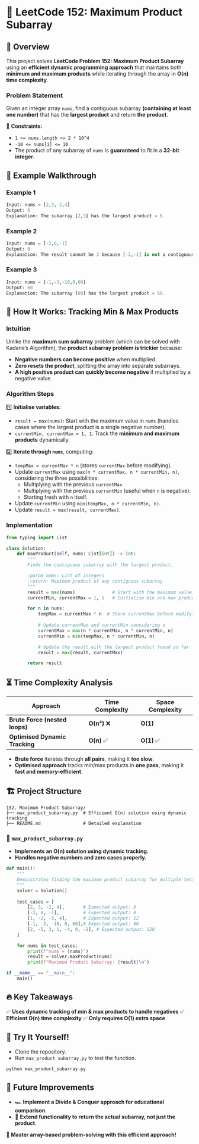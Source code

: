 # 🚀 **LeetCode 152: Maximum Product Subarray**

## 📌 **Overview**
This project solves **LeetCode Problem 152: Maximum Product Subarray** using an **efficient dynamic programming approach** that maintains both **minimum and maximum products** while iterating through the array in **O(n) time complexity**.

### **Problem Statement**
Given an integer array `nums`, find a contiguous subarray **(containing at least one number)** that has the **largest product** and return **the product**.

🔹 **Constraints:**
- `1 <= nums.length <= 2 * 10^4`
- `-10 <= nums[i] <= 10`
- The product of any subarray of `nums` is **guaranteed** to fit in a **32-bit integer**.

## 🎯 **Example Walkthrough**
### **Example 1**
```python
Input: nums = [2,3,-2,4]
Output: 6
Explanation: The subarray [2,3] has the largest product = 6.
```

### **Example 2**
```python
Input: nums = [-2,0,-1]
Output: 0
Explanation: The result cannot be 2 because [-2,-1] is not a contiguous subarray.
```

### **Example 3**
```python
Input: nums = [-1,-3,-10,0,60]
Output: 60
Explanation: The subarray [60] has the largest product = 60.
```

## 🚀 **How It Works: Tracking Min & Max Products**
### **Intuition**
Unlike the **maximum sum subarray** problem (which can be solved with Kadane’s Algorithm), the **product subarray problem is trickier** because:
- **Negative numbers can become positive** when multiplied.
- **Zero resets the product**, splitting the array into separate subarrays.
- **A high positive product can quickly become negative** if multiplied by a negative value.

### **Algorithm Steps**
1️⃣ **Initialise variables:**
   - `result = max(nums)`: Start with the maximum value in `nums` (handles cases where the largest product is a single negative number).
   - `currentMin, currentMax = 1, 1`: Track the **minimum and maximum products** dynamically.

2️⃣ **Iterate through `nums`**, computing:
   - `tempMax = currentMax * n` (stores `currentMax` before modifying).
   - Update `currentMax` using `max(n * currentMax, n * currentMin, n)`, considering the three possibilities:
     - Multiplying with the previous `currentMax`.
     - Multiplying with the previous `currentMin` (useful when `n` is negative).
     - Starting fresh with `n` itself.
   - Update `currentMin` using `min(tempMax, n * currentMin, n)`.
   - Update `result = max(result, currentMax)`.

### **Implementation**
```python
from typing import List

class Solution:
    def maxProduct(self, nums: List[int]) -> int:
        """
        Finds the contiguous subarray with the largest product.

        :param nums: List of integers
        :return: Maximum product of any contiguous subarray
        """
        result = max(nums)              # Start with the maximum value in nums
        currentMin, currentMax = 1, 1   # Initialise min and max product

        for n in nums:
            tempMax = currentMax * n  # Store currentMax before modifying
            
            # Update currentMax and currentMin considering n
            currentMax = max(n * currentMax, n * currentMin, n)
            currentMin = min(tempMax, n * currentMin, n)

            # Update the result with the largest product found so far
            result = max(result, currentMax)

        return result
```

## ⏳ **Time Complexity Analysis**
| Approach | Time Complexity | Space Complexity |
|----------|----------------|-----------------|
| **Brute Force (nested loops)** | **O(n²)** ❌ | **O(1)** |
| **Optimised Dynamic Tracking** | **O(n)** ✅ | **O(1)** ✅ |

- **Brute force** iterates through **all pairs**, making it **too slow**.
- **Optimised approach** tracks min/max products in **one pass**, making it **fast and memory-efficient**.

## 🏗 **Project Structure**

```
152. Maximum Product Subarray/
├── max_product_subarray.py  # Efficient O(n) solution using dynamic tracking
├── README.md                # Detailed explanation
```

### 📝 **`max_product_subarray.py`**
- **Implements an O(n) solution using dynamic tracking.**
- **Handles negative numbers and zero cases properly.**

```python
def main():
    """
    Demonstrates finding the maximum product subarray for multiple test cases.
    """
    solver = Solution()
    
    test_cases = [
        [2, 3, -2, 4],       # Expected output: 6
        [-2, 0, -1],         # Expected output: 0
        [1, -2, -3, 4],      # Expected output: 12
        [-1, -3, -10, 0, 60],# Expected output: 60
        [2, -5, 3, 1, -4, 0, -2], # Expected output: 120
    ]

    for nums in test_cases:
        print(f"nums = {nums}")
        result = solver.maxProduct(nums)
        print(f"Maximum Product Subarray: {result}\n")

if __name__ == "__main__":
    main()
```

## 🔥 **Key Takeaways**
✅ **Uses dynamic tracking of min & max products to handle negatives**
✅ **Efficient O(n) time complexity**
✅ **Only requires O(1) extra space**

## 🚀 **Try It Yourself!**
- Clone the repository.
- Run `max_product_subarray.py` to test the function.

```bash
python max_product_subarray.py
```

## 🌟 **Future Improvements**
- 🏎 **Implement a Divide & Conquer approach for educational comparison**.
- 🔄 **Extend functionality to return the actual subarray, not just the product**.

**🚀 Master array-based problem-solving with this efficient approach!**

